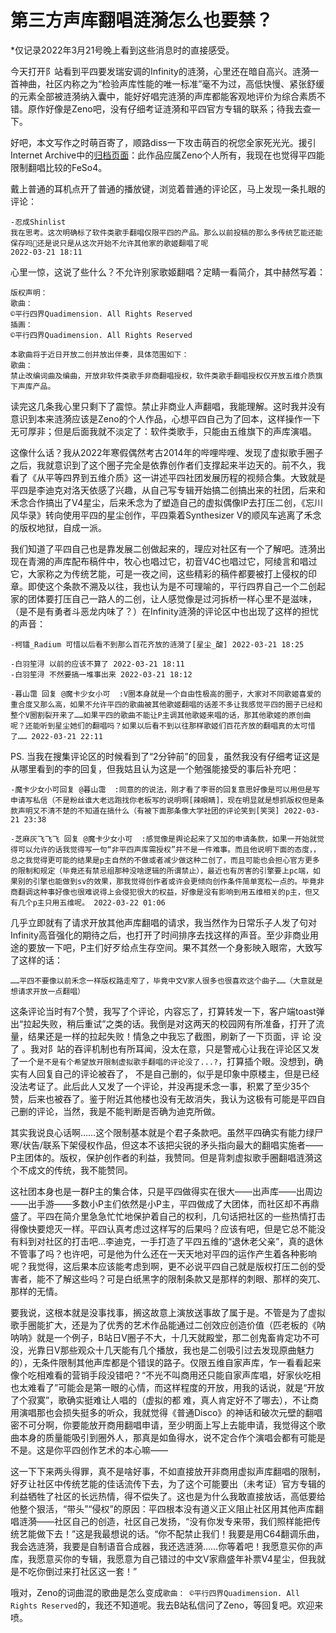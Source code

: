# 第三方声库翻唱涟漪怎么也要禁？

*仅记录2022年3月21号晚上看到这些消息时的直接感受。

今天打开阝站看到平四要发瑞安调的Infinity的涟漪，心里还在暗自高兴。涟漪一首神曲，社区内称之为“检验声库性能的唯一标准”毫不为过，高低快慢、紧张舒缓的元素全部被涟漪纳入囊中，能好好唱完涟漪的声库都能客观地评价为综合素质不错。原作好像是Zeno吧，没有仔细考证涟漪和平四官方专辑的联系；待我去查一下。

好吧，本文写作之时萌百寄了，顺路diss一下攻击萌百的祝您全家死光光。援引Internet Archive中的[归档页面](https://web.archive.org/web/20220123211804/zh.moegirl.org.cn/%E6%B6%9F%E6%BC%AA)：此作品应属Zeno个人所有，我现在也觉得平四能限制翻唱比较的FeSo4。

戴上普通的耳机点开了普通的播放键，浏览着普通的评论区，马上发现一条扎眼的评论：

```
-忍成Shinlist
我在思考。这次明确标了软件类歌手翻唱仅限平四的产品。那么以前投稿的那么多传统艺能还能保存吗🤔还是说只是从这次开始不允许其他家的歌姬翻唱了呢
2022-03-21 18:11
```

心里一惊，这说了些什么？不允许别家歌姬翻唱？定睛一看简介，其中赫然写着：

```
版权声明：
歌曲：
©平行四界Quadimension. All Rights Reserved
插画：
©平行四界Quadimension. All Rights Reserved

本歌曲将于近日开放二创并放出伴奏，具体范围如下：
歌曲：
禁止改编词曲及编曲，开放非软件类歌手非商翻唱授权，软件类歌手翻唱授权仅开放五维介质旗下声库产品。
```

读完这几条我心里只剩下了震惊。禁止非商业人声翻唱，我能理解。这时我并没有意识到本来涟漪应该是Zeno的个人作品，心想平四自己为了回本，这样操作一下无可厚非；但是后面我就不淡定了：软件类歌手，只能由五维旗下的声库演唱。

这像什么话？我从2022年寒假偶然考古2014年的哔哩哔哩、发现了虚拟歌手圈子之后，我就意识到了这个圈子完全是依靠创作者们支撑起来半边天的。前不久，我看了《从平等四界到五维介质》这一讲述平四社团发展历程的视频合集。大致就是平四是李迪克对洛天依感了兴趣，从自己写专辑开始搞二创搞出来的社团，后来和禾念合作搞出了V4星尘，后来禾念为了塑造自己的虚拟偶像IP去打压二创，《忘川风华录》转向使用平四的星尘创作，平四乘着Synthesizer V的顺风车逃离了禾念的版权地狱，自成一派。

我们知道了平四自己也是靠发展二创做起来的，理应对社区有一个了解吧。涟漪出现在青溯的声库配布稿件中，牧心也唱过它，初音V4C也唱过它，阿绫言和唱过它，大家称之为传统艺能，可是一夜之间，这些精彩的稿件都要被打上侵权的印章。即使这个条款不溯及以往，我也认为是不可理喻的，平行四界自己一个二创起家的团体要打压自己一路人的二创，让人感觉像是过河拆桥一样心里不是滋味，（是不是有勇者斗恶龙内味了？）在Infinity涟漪的评论区中也出现了这样的担忧的声音：

```
-柯镭_Radium 可惜以后看不到那么百花齐放的涟漪了[星尘_酸] 2022-03-21 18:25

-白羽笙浔 以前的应该不算了 2022-03-21 18:11
-白羽笙浔 不然要搞一堆事出来 2022-03-21 18:12

-暮山霭 回复 @魔卡少女小可  :V圈本身就是一个自由性极高的圈子，大家对不同歌姬喜爱的重合度又那么高，如果不允许平四的歌曲被其他歌姬翻唱的话差不多让我感觉平四的圈子已经和整个V圈割裂开来了……如果平四的歌曲不能让P主调其他歌姬来唱的话，那其他歌姬的原创曲呢？还能听到星尘她们的翻唱吗？如果以后看不到以往那样歌姬们百花齐放的翻唱真的太可惜了…… 2022-03-21 22:11
```

PS. 当我在搜集评论区的时候看到了“2分钟前”的回复，虽然我没有仔细考证这是从哪里看到的李的回复，但我姑且认为这是一个勉强能接受的事后补充吧：

```
-魔卡少女小可回复 @暮山霭  :同意的的说法，刚才看了李哥的回复意思好像是可以用但是写申请写私信（不是粉丝谁大老远跑找你老板写的说明啊[辣眼睛]，现在明显就是想抓版权但是条款声明又不清不楚的不知道在搞什么（有被下面那条像大学社团的评论笑到[笑哭] 2022-03-21 23:38

-芝麻灰飞飞飞 回复 @魔卡少女小可  :感觉像是舆论起来了又加的申请条款，如果一开始就觉得可以允许的话我觉得写一句“非平四声库需授权”并不是一件难事。而且他说明下面的态度，，总之我觉得更可能的结果是p主自然的不做或者减少做这种二创了，而且可能也会担心官方更多的限制和规定（毕竟还有禁忌组那种没啥逻辑的所谓禁止），最近也有厉害的引擎要上pc端，如果别的引擎也能做到sv的效果，那我觉得创作者或许会更倾向创作条件简单宽松一点的。毕竟非商翻调这种事好像也很难说得上会侵犯很大的权益，好像是没有影响到用五维相关的p主，但又有几个p主只用五维呢。 2022-03-22 01:06
```

几乎立即就有了请求开放其他声库翻唱的请求，我当然作为日常乐子人发了句对Infinity高音强化的期待之后，也打开了时间排序去找这样的声音。至少非商业用途的要放一下吧，P主们好歹给点生存空间。果不其然一个身影映入眼帘，大致写了这样的话：

```
……平四不要像以前禾念一样版权路走窄了，毕竟中文V家人很多也很喜欢这个曲子……（大意就是想请求开放一点翻唱）
```

这条评论当时有7个赞，我写了个评论，内容忘了，打算转发一下，客户端toast弹出“拉起失败，稍后重试”之类的话。我倒是对这两天的校园网有所准备，打开了流量，结果还是一样的拉起失败！情急之中我忘了截图，刷新了一下页面，评  论  没  了  。我对阝站的吞评机制也有所耳闻，没太在意，只是警戒心让我在评论区又发了一个`是不是有个希望放开限制虚拟歌手翻唱的评论没了...?`，打算插个眼。没想到，确实有人回复自己的评论被吞了， 不是自己删的，似乎是印象中原楼主，但是已经没法考证了。此后此人又发了一个评论，并没再提禾念一事，积累了至少35个赞，后来也被吞了。鉴于附近其他楼也没有无故消失，我认为这极有可能是平四自己删的评论，当然，我是不能判断是否确为迪克所做。

其实我说良心话啊……这个限制基本就是个君子条款吧。虽然平四确实有能力绿尸寒/状告/联系下架侵权作品，但这本不该把尖锐的矛头指向最大的翻唱实施者——P主团体的。版权，保护创作者的利益，我赞同。但是背刺虚拟歌手圈翻唱涟漪这个不成文的传统，我不能赞同。

这社团本身也是一群P主的集合体，只是平四做得实在很大——出声库——出周边——出手游——多数小P主们依然是小P主，平四做成了大团体，而社区却不再鼎盛了。平四在简介里急急忙忙地保护着自己的权利，几句话把社区的一些热情打击得像快要熄灭一样。平四认真考虑过这样写的后果吗？应该有吧，但是它总不能没有料到对社区的打击吧…李迪克，一手打造了平四五维的“退休老父亲”，真的退休不管事了吗？也许吧，可是他为什么还在一天天地对平四的运作产生着各种影响呢？我觉得，这后果本应该能考虑到啊，更不必说平四自己就是版权打压二创的受害者，能不了解这些吗？可是白纸黑字的限制条款又是那样的刺眼、那样的突兀、那样的无情。

要我说，这根本就是没事找事，搁这故意上演放送事故了属于是。不管是为了虚拟歌手圈能扩大，还是为了优秀的艺术作品能通过二创效应创造价值（匹老板的《呐呐呐》就是一个例子，B站日V圈子不大，十几天就殿堂，那二创鬼畜肯定功不可没，光靠日V那些观众十几天能有几个播放，我也是二创吸引过去发现原曲魅力的），无条件限制其他声库都是个错误的路子。仅限五维自家声库，乍一看看起来像个吃相难看的营销手段没错吧？“不光不叫商用还只能自家声库唱，好家伙吃相也太难看了”可能会是第一眼的心情，而这样程度的开放，用我的话说，就是“开放了个寂寞”，歌确实挺难让人唱的（虚拟的都 难，真人肯定好不了哪去），不让商用演唱那也会损失挺多的听众，我就觉得《普通Disco》的神话和破次元壁的翻唱密不可分啊，你要能放开商用翻唱申请，至少明面上写上去能申请，我觉得这个歌曲本身的质量能吸引到圈外人，那真是如鱼得水，说不定合作个演唱会都有可能是不是。这是你平四创作艺术的本心嘛——

这一下下来两头得罪，真不是啥好事，不如直接放开非商用虚拟声库翻唱的限制，好歹让社区中传统艺能的佳话流传下去，为了这个可能要出（未考证）官方专辑的利益牺牲了社区的长远热情，得不偿失了。这也是为什么我敢直接放话，高低要给他整个狠活，“带头”“侵权”的原因：平四根本没有道义正义阻止社区用其他声库翻唱涟漪——社区自己的创造，社区自己发扬，“没有你发专来带，我们照样能把传统艺能做下去！”这是我最想说的话。“你不配禁止我们！我要是用C64翻调乐曲，我会选涟漪，我要是自制语音合成器，我还选涟漪……你等着吧！我愿意买你的声库，我愿意买你的专辑，我愿意为自己错过的中文V家鼎盛年补票V4星尘，但我就是不吃你倒过来打社区这一套！”

哦对，Zeno的词曲混的歌曲是怎么变成`歌曲： ©平行四界Quadimension. All Rights Reserved`的，我还不知道呢。我去B站私信问了Zeno，等回复吧。欢迎来喷。